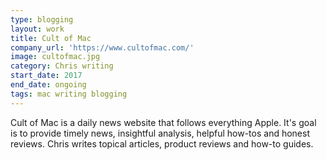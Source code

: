 ```yaml
---
type: blogging
layout: work
title: Cult of Mac
company_url: 'https://www.cultofmac.com/'
image: cultofmac.jpg
category: Chris writing
start_date: 2017
end_date: ongoing
tags: mac writing blogging
---
```


Cult of Mac is a daily news website that follows everything Apple. It's goal is to provide timely news, insightful analysis, helpful how-tos and honest reviews. Chris writes topical articles, product reviews and how-to guides.
